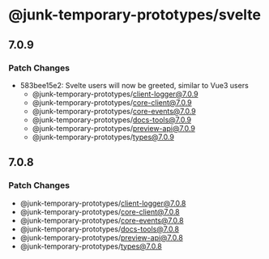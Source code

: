 # @junk-temporary-prototypes/svelte

## 7.0.9

### Patch Changes

- 583bee15e2: Svelte users will now be greeted, similar to Vue3 users
  - @junk-temporary-prototypes/client-logger@7.0.9
  - @junk-temporary-prototypes/core-client@7.0.9
  - @junk-temporary-prototypes/core-events@7.0.9
  - @junk-temporary-prototypes/docs-tools@7.0.9
  - @junk-temporary-prototypes/preview-api@7.0.9
  - @junk-temporary-prototypes/types@7.0.9

## 7.0.8

### Patch Changes

- @junk-temporary-prototypes/client-logger@7.0.8
- @junk-temporary-prototypes/core-client@7.0.8
- @junk-temporary-prototypes/core-events@7.0.8
- @junk-temporary-prototypes/docs-tools@7.0.8
- @junk-temporary-prototypes/preview-api@7.0.8
- @junk-temporary-prototypes/types@7.0.8
